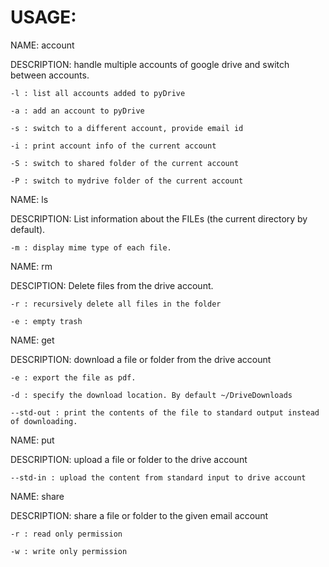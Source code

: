 # USAGE:

NAME: account

DESCRIPTION: handle multiple accounts of google drive and switch between accounts.

	-l : list all accounts added to pyDrive

	-a : add an account to pyDrive

	-s : switch to a different account, provide email id

	-i : print account info of the current account

	-S : switch to shared folder of the current account

	-P : switch to mydrive folder of the current account


NAME: ls

DESCRIPTION: List  information  about  the FILEs (the current directory by default).

	-m : display mime type of each file.


NAME: rm

DESCIPTION: Delete files from the drive account.

	-r : recursively delete all files in the folder
	
	-e : empty trash


NAME: get

DESCRIPTION: download a file or folder from the drive account

	-e : export the file as pdf.

	-d : specify the download location. By default ~/DriveDownloads

	--std-out : print the contents of the file to standard output instead of downloading.
	
NAME: put

DESCRIPTION: upload a file or folder to the drive account

	--std-in : upload the content from standard input to drive account


NAME: share

DESCRIPTION: share a file or folder to the given email account

	-r : read only permission
	
	-w : write only permission
